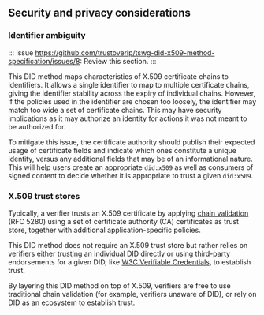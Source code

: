 ## Security and privacy considerations

### Identifier ambiguity

::: issue
https://github.com/trustoverip/tswg-did-x509-method-specification/issues/8: Review this section.
:::

This DID method maps characteristics of X.509 certificate chains to identifiers. It allows a single identifier to map to multiple certificate chains, giving the identifier stability across the expiry of individual chains. However, if the policies used in the identifier are chosen too loosely, the identifier may match too wide a set of certificate chains. This may have security implications as it may authorize an identity for actions it was not meant to be authorized for.

To mitigate this issue, the certificate authority should publish their expected usage of certificate fields and indicate which ones constitute a unique identity, versus any additional fields that may be of an informational nature. This will help users create an appropriate `did:x509` as well as consumers of signed content to decide whether it is appropriate to trust a given `did:x509`.

### X.509 trust stores

Typically, a verifier trusts an X.509 certificate by applying [chain validation](https://www.rfc-editor.org/rfc/rfc5280#section-6) (RFC 5280) using a set of certificate authority (CA) certificates as trust store, together with additional application-specific policies.

This DID method does not require an X.509 trust store but rather relies on verifiers either trusting an individual DID directly or using third-party endorsements for a given DID, like [W3C Verifiable Credentials](https://www.w3.org/TR/vc-data-model/), to establish trust.

By layering this DID method on top of X.509, verifiers are free to use traditional chain validation (for example, verifiers unaware of DID), or rely on DID as an ecosystem to establish trust.
